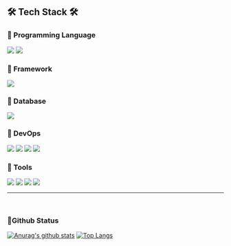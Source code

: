
## 🛠 Tech Stack 🛠
### 📌 Programming Language
 ![](https://img.shields.io/badge/Java-00599C?style=flat-square&logo=Java&logoColor=white)    ![](https://img.shields.io/badge/python-3776AB?style=flat&logo=python&logoColor=white)  



### 📌 Framework
 ![](https://img.shields.io/badge/SpringBoot-6DB33F?style=flat-square&logo=SpringBoot&logoColor=white)


### 📌 Database
![](https://img.shields.io/badge/MySQL-4479A1?style=flat&logo=mysql&logoColor=white) 

### 📌 DevOps
![](https://img.shields.io/badge/Amazon_AWS-232F3E?style=flat&logo=amazonaws&logoColor=white)
![](https://img.shields.io/badge/Docker-2496ED?style=flat&logo=Docker&logoColor=white)
![](https://img.shields.io/badge/Jenkins-D24939?style=flat&logo=Jenkins&logoColor=white)
![](https://img.shields.io/badge/kubernetes-326CE5?style=flat&logo=kubernetes&logoColor=white)

### 📌 Tools
![](https://img.shields.io/badge/git-F05032?style=flat&logo=git&logoColor=white) ![](https://img.shields.io/badge/github-181717?style=flat&logo=github&logoColor=white) ![](https://img.shields.io/badge/Notion-000000?style=flat&logo=notion&logoColor=white) ![](https://img.shields.io/badge/Slack-4A15AB?style=flat&logo=slack&logoColor=white)
</br>


---

</br>


### 💜Github Status

[![Anurag's github stats](https://github-readme-stats.vercel.app/api?username=strangehoon&show_icons=true&include_all_commits=true&bg_color=30,e96443,904e95&title_color=fff&text_color=fff)](https://github.com/anuraghazra/github-readme-stats)
[![Top Langs](https://github-readme-stats.vercel.app/api/top-langs/?username=strangehoon&layout=compact&bg_color=30,e96443,904e95&title_color=fff&text_color=fff&hide=jupyter%20notebook)](https://github.com/anuraghazra/github-readme-stats)



</div>
